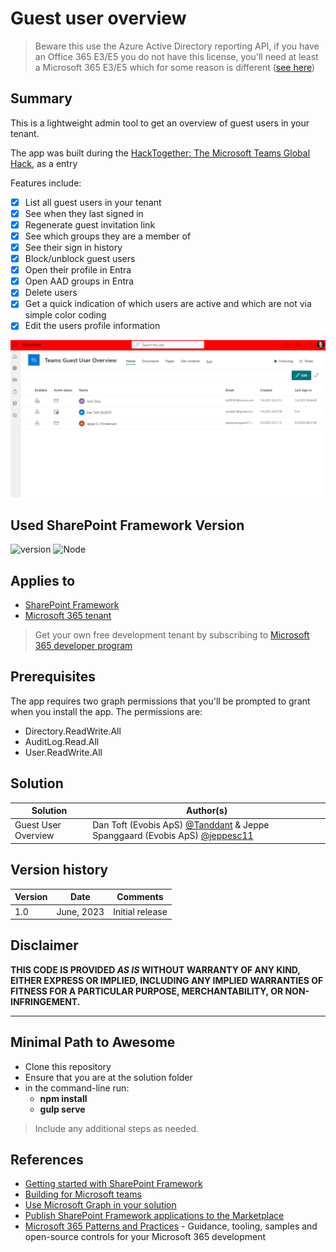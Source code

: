 # Guest user overview

> Beware this use the Azure Active Directory reporting API, if you have an  Office 365 E3/E5 you do not have this license, you'll need at least a Microsoft 365 E3/E5 which for some reason is different ([see here](https://learn.microsoft.com/en-us/answers/questions/1061639/graph-apis-which-require-p1-p2-license-are-failing))

## Summary

This is a lightweight admin tool to get an overview of guest users in your tenant.

The app was built during the [HackTogether: The Microsoft Teams Global Hack](https://aka.ms/hack-together-teams), as a entry

Features include:

- [x] List all guest users in your tenant
- [x] See when they last signed in
- [x] Regenerate guest invitation link
- [x] See which groups they are a member of
- [x] See their sign in history
- [x] Block/unblock guest users
- [X] Open their profile in Entra
- [X] Open AAD groups in Entra
- [x] Delete users
- [X] Get a quick indication of which users are active and which are not via simple color coding
- [x] Edit the users profile information

![Sample](assets/DemoGif.gif)

## Used SharePoint Framework Version

![version](https://img.shields.io/badge/version-1.17.2-green.svg) ![Node](https://img.shields.io/badge/Node-16.20.0-green.svg)

## Applies to

- [SharePoint Framework](https://aka.ms/spfx)
- [Microsoft 365 tenant](https://docs.microsoft.com/en-us/sharepoint/dev/spfx/set-up-your-developer-tenant)

> Get your own free development tenant by subscribing to [Microsoft 365 developer program](http://aka.ms/o365devprogram)

## Prerequisites

The app requires two graph permissions that you'll be prompted to grant when you install the app. The permissions are:

- Directory.ReadWrite.All
- AuditLog.Read.All 
- User.ReadWrite.All

## Solution

| Solution            | Author(s)                                                                                                                                   |
| ------------------- | ------------------------------------------------------------------------------------------------------------------------------------------- |
| Guest User Overview | Dan Toft (Evobis ApS) [@Tanddant](https://twitter.com/Tanddant) & Jeppe Spanggaard (Evobis ApS) [@jeppesc11](https://twitter.com/jeppesc11) |

## Version history

| Version | Date       | Comments        |
| ------- | ---------- | --------------- |
| 1.0     | June, 2023 | Initial release |

## Disclaimer

**THIS CODE IS PROVIDED _AS IS_ WITHOUT WARRANTY OF ANY KIND, EITHER EXPRESS OR IMPLIED, INCLUDING ANY IMPLIED WARRANTIES OF FITNESS FOR A PARTICULAR PURPOSE, MERCHANTABILITY, OR NON-INFRINGEMENT.**

---

## Minimal Path to Awesome

- Clone this repository
- Ensure that you are at the solution folder
- in the command-line run:
  - **npm install**
  - **gulp serve**

> Include any additional steps as needed.

## References

- [Getting started with SharePoint Framework](https://docs.microsoft.com/en-us/sharepoint/dev/spfx/set-up-your-developer-tenant)
- [Building for Microsoft teams](https://docs.microsoft.com/en-us/sharepoint/dev/spfx/build-for-teams-overview)
- [Use Microsoft Graph in your solution](https://docs.microsoft.com/en-us/sharepoint/dev/spfx/web-parts/get-started/using-microsoft-graph-apis)
- [Publish SharePoint Framework applications to the Marketplace](https://docs.microsoft.com/en-us/sharepoint/dev/spfx/publish-to-marketplace-overview)
- [Microsoft 365 Patterns and Practices](https://aka.ms/m365pnp) - Guidance, tooling, samples and open-source controls for your Microsoft 365 development
